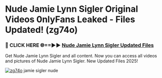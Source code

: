 # Nude Jamie Lynn Sigler Original Videos 0nlyFans Leaked - Files Updated! (zg74o)

<h3>🔴 CLICK HERE 🌐==►► <a href="https://tinyurl.com/5h6xmrr3" rel="nofollow">Nude Jamie Lynn Sigler Updated Files</a></h3>

Get Nude Jamie Lynn Sigler and all content. Now you can access all videos and pictures of Nude Jamie Lynn Sigler. New Updated Files 2025!

[![zg74o](https://i.imgur.com/KVD873Z.gif)](https://tinyurl.com/5h6xmrr3)
jamie sigler nude